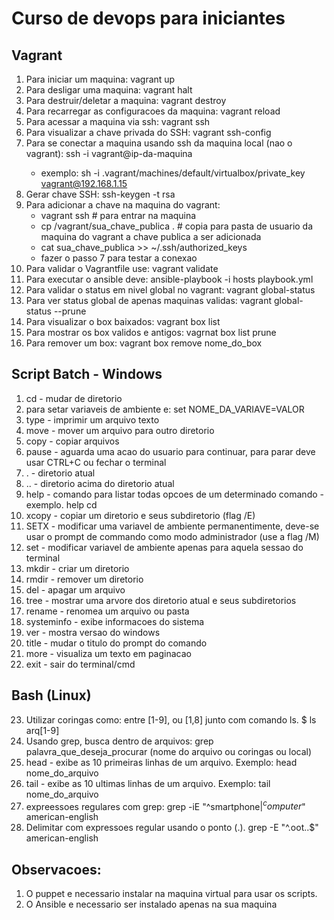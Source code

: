 # Curso de devops para iniciantes

## Vagrant
	
1. Para iniciar um maquina: vagrant up
2. Para desligar uma maquina: vagrant halt
3. Para destruir/deletar a maquina: vagrant destroy
4. Para recarregar as configuracoes da maquina: vagrant reload
5. Para acessar a maquina via ssh: vagrant ssh
6. Para visualizar a chave privada do SSH: vagrant ssh-config
7. Para se conectar a maquina usando ssh da maquina local (nao o vagrant): ssh -i <caminho da chave privada> vagrant@ip-da-maquina
	* exemplo: sh -i .vagrant/machines/default/virtualbox/private_key vagrant@192.168.1.15
8. Gerar chave SSH: ssh-keygen -t rsa
9. Para adicionar a chave na maquina do vagrant:
	- vagrant ssh # para entrar na maquina
	- cp /vagrant/sua_chave_publica . # copia para  pasta de usuario da maquina do vagrant a chave publica a ser adicionada
	- cat sua_chave_publica >> ~/.ssh/authorized_keys
	- fazer o passo 7 para testar a conexao
10. Para validar o Vagrantfile use: vagrant validate
11. Para executar o ansible deve: ansible-playbook -i hosts playbook.yml
12. Para validar o status em nivel global no vagrant: vagrant global-status 
13. Para ver status global de apenas maquinas validas: vagrant global-status --prune
14. Para visualizar o box baixados: vagrant box list
15. Para mostrar os box validos e antigos: vagrnat box list prune
16. Para remover um box: vagrant box remove nome_do_box

## Script Batch - Windows

1. cd - mudar de diretorio
2. para setar variaveis de ambiente e: set NOME_DA_VARIAVE=VALOR
3. type - imprimir um arquivo texto
4. move - mover um arquivo para outro diretorio
5. copy - copiar arquivos
6. pause - aguarda uma acao do usuario para continuar, para parar deve usar CTRL+C ou fechar o terminal
7. . - diretorio atual
8. .. - diretorio acima do diretorio atual
9. help - comando para listar todas opcoes de um determinado comando - exemplo. help cd 
10. xcopy - copiar um diretorio e seus subdiretorio (flag /E)
11. SETX - modificar uma variavel de ambiente permanentimente, deve-se usar o prompt de commando como modo administrador (use a flag /M)
12. set - modificar variavel de ambiente apenas para aquela sessao do terminal
13. mkdir - criar um diretorio
14. rmdir - remover um diretorio
15. del - apagar um arquivo
16. tree - mostrar uma arvore dos diretorio atual e seus subdiretorios
17. rename - renomea um arquivo ou pasta
18. systeminfo - exibe informacoes do sistema
19. ver - mostra versao do windows
20. title - mudar o titulo do prompt do comando
21. more - visualiza um texto em paginacao
22. exit - sair do terminal/cmd

## Bash (Linux)
23. Utilizar coringas como: entre [1-9], ou [1,8] junto com comando ls. $ ls arq[1-9] 
24. Usando grep, busca dentro de arquivos: grep palavra_que_deseja_procurar (nome do arquivo ou coringas ou local)
25. head - exibe as 10 primeiras linhas de um arquivo. Exemplo: head nome_do_arquivo
26. tail - exibe as 10 ultimas linhas de um arquivo. Exemplo: tail nome_do_arquivo
27. expreessoes regulares com grep: grep -iE "^smartphone$|^computer$" american-english
28. Delimitar com expressoes regular usando o ponto (.). grep -E "^.oot..$" american-english
## Observacoes:

1. O puppet e necessario instalar na maquina virtual para usar os scripts.
2. O Ansible e necessario ser instalado apenas na sua maquina
